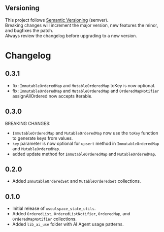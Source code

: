 ## Versioning

This project follows [Semantic Versioning](https://semver.org/) (semver).  
Breaking changes will increment the major version, new features the minor, and bugfixes the patch.  
Always review the changelog before upgrading to a new version.

# Changelog

## 0.3.1

- fix: `ImmutableOrderedMap` and `MutableOrderedMap` toKey is now optional.
- fix: `ImmutableOrderedMap` and `MutableOrderedMap` and `OrderedMapNotifier` assignAllOrdered now accepts Iterable.

## 0.3.0

BREAKING CHANGES:

- `ImmutableOrderedMap` and `MutableOrderedMap` now use the `toKey` function to generate keys from values.
- `key` parameter is now optional for `upsert` method in `ImmutableOrderedMap` and `MutableOrderedMap`.
- added update method for `ImmutableOrderedMap` and `MutableOrderedMap`.

## 0.2.0

- Added `ImmutableOrderedSet` and `MutableOrderedSet` collections.

## 0.1.0

- Initial release of `xsoulspace_state_utils`.
- Added `OrderedList`, `OrderedListNotifier`, `OrderedMap`, and `OrderedMapNotifier` collections.
- Added `lib_ai_use` folder with AI Agent usage patterns.
